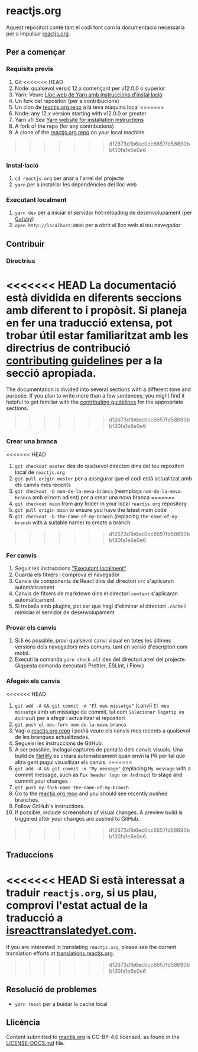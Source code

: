 # reactjs.org

Aquest repositori conté tant el codi font com la documentació necessària per a impulsar [reactjs.org](https://reactjs.org/).

## Per a començar

### Requisits previs

1. Git
<<<<<<< HEAD
1. Node: qualsevol versió 12.x començant per v12.0.0 o superior
1. Yarn: Veure [Lloc web de Yarn amb instruccions d'instal·lació](https://yarnpkg.com/lang/en/docs/install/)
1. Un fork del repositori (per a contribucions)
1. Un clon de [reactjs.org repo](https://github.com/reactjs/reactjs.org) a la teva màquina local
=======
1. Node: any 12.x version starting with v12.0.0 or greater
1. Yarn v1: See [Yarn website for installation instructions](https://yarnpkg.com/lang/en/docs/install/)
1. A fork of the repo (for any contributions)
1. A clone of the [reactjs.org repo](https://github.com/reactjs/reactjs.org) on your local machine
>>>>>>> df2673d1b6ec0cc6657fd58690bbf30fa1e6e0e6

### Instal·lació

1. `cd reactjs.org` per anar a l'arrel del projecte
2. `yarn` per a instal·lar les dependències del lloc web

### Executant localment

1. `yarn dev` per a iniciar el servidor hot-reloading de desenvolupament (per [Gatsby](https://www.gatsbyjs.org))
2. `open http://localhost:8000` per a obrir el lloc web al teu navegador

## Contribuir

### Directrius

<<<<<<< HEAD
La documentació està dividida en diferents seccions amb diferent to i propòsit. Si planeja en fer una traducció extensa, pot trobar útil estar familiaritzat amb les directrius de contribució [contributing guidelines](https://github.com/reactjs/reactjs.org/blob/master/CONTRIBUTING.md#guidelines-for-text) per a la secció apropiada.
=======
The documentation is divided into several sections with a different tone and purpose. If you plan to write more than a few sentences, you might find it helpful to get familiar with the [contributing guidelines](https://github.com/reactjs/reactjs.org/blob/main/CONTRIBUTING.md#guidelines-for-text) for the appropriate sections.
>>>>>>> df2673d1b6ec0cc6657fd58690bbf30fa1e6e0e6

### Crear una branca

<<<<<<< HEAD
1. `git checkout master` des de qualsevol directori dins del teu repositori local de `reactjs.org`
2. `git pull origin master` per a assegurar que el codi està actualitzat amb els canvis més recents
3. `git checkout -b nom-de-la-meva-branca` (reemplaça `nom-de-la-meva-branca` amb el nom adient) per a crear una nova branca
=======
1. `git checkout main` from any folder in your local `reactjs.org` repository
1. `git pull origin main` to ensure you have the latest main code
1. `git checkout -b the-name-of-my-branch` (replacing `the-name-of-my-branch` with a suitable name) to create a branch
>>>>>>> df2673d1b6ec0cc6657fd58690bbf30fa1e6e0e6

### Fer canvis

1. Seguir les instruccions ["Executant localment"](#executant-localment)
1. Guarda els fitxers i comprova el navegador
  1. Canvis de components de React dins del directori `src` s'aplicaran automàticament
  1. Canvis de fitxers de markdown dins el directori `content` s'aplicaran automàticament
  1. Si treballa amb plugins, pot ser que hagi d'eliminar el directori `.cache` i reiniciar el servidor de desenvolupament

### Provar els canvis

1. Si li és possible, provi qualsevol canvi visual en totes les últimes versions dels navegadors més comuns, tant en versió d'escriptori com mòbil.
2. Executi la comanda `yarn check-all` des del directori arrel del projecte. (Aquesta comanda executarà Prettier, ESLint, i Flow.)

### Afegeix els canvis

<<<<<<< HEAD
1. `git add -A && git commit -m "El meu missatge"` (canviï `El meu missatge` amb un missatge de commit, tal com `Solucionar logotip en Android`) per a afegir i actualitzar el repositori
1. `git push el-meu-fork nom-de-la-meva-branca`
1. Vagi a [reactjs.org repo](https://github.com/reactjs/reactjs.org) i podrà veure els canvis mes recents a qualsevol de les branques actualitzades.
1. Segueixi les instruccions de GitHub.
1. A ser possible, inclogui captures de pantalla dels canvis visuals. Una build de [Netlify](https://www.netlify.com/) es crearà automàticament quan enviï la PR per tal que altra gent pugui visualitzar els canvis.
=======
1. `git add -A && git commit -m "My message"` (replacing `My message` with a commit message, such as `Fix header logo on Android`) to stage and commit your changes
1. `git push my-fork-name the-name-of-my-branch`
1. Go to the [reactjs.org repo](https://github.com/reactjs/reactjs.org) and you should see recently pushed branches.
1. Follow GitHub's instructions.
1. If possible, include screenshots of visual changes. A preview build is triggered after your changes are pushed to GitHub.
>>>>>>> df2673d1b6ec0cc6657fd58690bbf30fa1e6e0e6

## Traduccions

<<<<<<< HEAD
Si està interessat a traduir `reactjs.org`, si us plau, comprovi l'estat actual de la traducció a [isreacttranslatedyet.com](https://www.isreacttranslatedyet.com/).
=======
If you are interested in translating `reactjs.org`, please see the current translation efforts at [translations.reactjs.org](https://translations.reactjs.org/).
>>>>>>> df2673d1b6ec0cc6657fd58690bbf30fa1e6e0e6

## Resolució de problemes

- `yarn reset` per a buidar la caché local

## Llicència
Content submitted to [reactjs.org](https://reactjs.org/) is CC-BY-4.0 licensed, as found in the [LICENSE-DOCS.md](https://github.com/open-source-explorer/reactjs.org/blob/master/LICENSE-DOCS.md) file.
